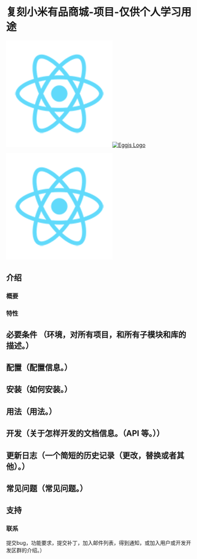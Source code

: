 # 复刻小米有品商城-项目-仅供个人学习用途

[![React Logo](https://raw.githubusercontent.com/github/explore/80688e429a7d4ef2fca1e82350fe8e3517d3494d/topics/react/react.png)](https://react.docschina.org/)[![Eggjs Logo](https://zos.alipayobjects.com/rmsportal/VTcUYAaoKqXyHJbLAPyF.svg)](https://eggjs.org/zh-cn//)

<img src="https://raw.githubusercontent.com/github/explore/80688e429a7d4ef2fca1e82350fe8e3517d3494d/topics/react/react.png" />

## 介绍

###  概要

###  特性

##  必要条件 （环境，对所有项目，和所有子模块和库的描述。） 



## 配置（配置信息。）

## 安装（如何安装。）

##  用法（用法。）

## 开发（关于怎样开发的文档信息。（API 等。））

## 更新日志（一个简短的历史记录（更改，替换或者其他）。）

## 常见问题（常见问题。）

## 支持

###  联系

​	提交bug，功能要求，提交补丁，加入邮件列表，得到通知，或加入用户或开发开发区群的介绍。）
